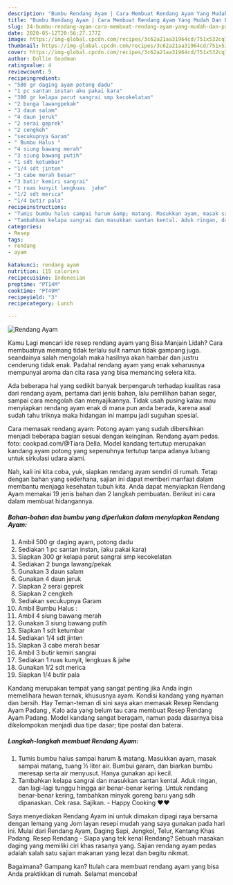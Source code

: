 ```yaml
---
description: "Bumbu Rendang Ayam | Cara Membuat Rendang Ayam Yang Mudah Dan Praktis"
title: "Bumbu Rendang Ayam | Cara Membuat Rendang Ayam Yang Mudah Dan Praktis"
slug: 24-bumbu-rendang-ayam-cara-membuat-rendang-ayam-yang-mudah-dan-praktis
date: 2020-05-12T20:56:27.177Z
image: https://img-global.cpcdn.com/recipes/3c62a21aa31964cd/751x532cq70/rendang-ayam-foto-resep-utama.jpg
thumbnail: https://img-global.cpcdn.com/recipes/3c62a21aa31964cd/751x532cq70/rendang-ayam-foto-resep-utama.jpg
cover: https://img-global.cpcdn.com/recipes/3c62a21aa31964cd/751x532cq70/rendang-ayam-foto-resep-utama.jpg
author: Dollie Goodman
ratingvalue: 4
reviewcount: 9
recipeingredient:
- "500 gr daging ayam potong dadu"
- "1 pc santan instan aku pakai kara"
- "300 gr kelapa parut sangrai smp kecokelatan"
- "2 bunga lawangpekak"
- "3 daun salam"
- "4 daun jeruk"
- "2 serai geprek"
- "2 cengkeh"
- "secukupnya Garam"
- " Bumbu Halus "
- "4 siung bawang merah"
- "3 siung bawang putih"
- "1 sdt ketumbar"
- "1/4 sdt jinten"
- "3 cabe merah besar"
- "3 butir kemiri sangrai"
- "1 ruas kunyit lengkuas  jahe"
- "1/2 sdt merica"
- "1/4 butir pala"
recipeinstructions:
- "Tumis bumbu halus sampai harum &amp; matang. Masukkan ayam, masak sampai matang, tuang ½ liter air. Bumbui garam, dan biarkan bumbu meresap serta air menyusut. Hanya gunakan api kecil."
- "Tambahkan kelapa sangrai dan masukkan santan kental. Aduk ringan, dan lagi-lagi tunggu hingga air benar-benar kering. Untuk rendang benar-benar kering, tambahkan minyak goreng baru yang sdh dipanaskan. Cek rasa. Sajikan. Happy Cooking ❤❤"
categories:
- Resep
tags:
- rendang
- ayam

katakunci: rendang ayam 
nutrition: 115 calories
recipecuisine: Indonesian
preptime: "PT14M"
cooktime: "PT49M"
recipeyield: "3"
recipecategory: Lunch

---
```



![Rendang Ayam](https://img-global.cpcdn.com/recipes/3c62a21aa31964cd/751x532cq70/rendang-ayam-foto-resep-utama.jpg)

Kamu Lagi mencari ide resep rendang ayam yang Bisa Manjain Lidah? Cara membuatnya memang tidak terlalu sulit namun tidak gampang juga. seandainya salah mengolah maka hasilnya akan hambar dan justru cenderung tidak enak. Padahal rendang ayam yang enak seharusnya mempunyai aroma dan cita rasa yang bisa memancing selera kita.

Ada beberapa hal yang sedikit banyak berpengaruh terhadap kualitas rasa dari rendang ayam, pertama dari jenis bahan, lalu pemilihan bahan segar, sampai cara mengolah dan menyajikannya. Tidak usah pusing kalau mau menyiapkan rendang ayam enak di mana pun anda berada, karena asal sudah tahu triknya maka hidangan ini mampu jadi suguhan spesial.

Cara memasak rendang ayam: Potong ayam yang sudah dibersihkan menjadi beberapa bagian sesuai dengan keinginan. Rendang ayam pedas. foto: cookpad.com/@Tiara Della. Model kandang tertutup merupakan kandang ayam potong yang sepenuhnya tertutup tanpa adanya lubang untuk sirkulasi udara alami.


Nah, kali ini kita coba, yuk, siapkan rendang ayam sendiri di rumah. Tetap dengan bahan yang sederhana, sajian ini dapat memberi manfaat dalam membantu menjaga kesehatan tubuh kita. Anda dapat menyiapkan Rendang Ayam memakai 19 jenis bahan dan 2 langkah pembuatan. Berikut ini cara dalam membuat hidangannya.

<!--inarticleads1-->

##### Bahan-bahan dan bumbu yang diperlukan dalam menyiapkan Rendang Ayam:

1. Ambil 500 gr daging ayam, potong dadu
1. Sediakan 1 pc santan instan, (aku pakai kara)
1. Siapkan 300 gr kelapa parut sangrai smp kecokelatan
1. Sediakan 2 bunga lawang/pekak
1. Gunakan 3 daun salam
1. Gunakan 4 daun jeruk
1. Siapkan 2 serai geprek
1. Siapkan 2 cengkeh
1. Sediakan secukupnya Garam
1. Ambil  Bumbu Halus :
1. Ambil 4 siung bawang merah
1. Gunakan 3 siung bawang putih
1. Siapkan 1 sdt ketumbar
1. Sediakan 1/4 sdt jinten
1. Siapkan 3 cabe merah besar
1. Ambil 3 butir kemiri sangrai
1. Sediakan 1 ruas kunyit, lengkuas &amp; jahe
1. Gunakan 1/2 sdt merica
1. Siapkan 1/4 butir pala


Kandang merupakan tempat yang sangat penting jika Anda ingin memelihara hewan ternak, khususnya ayam. Kondisi kandang yang nyaman dan bersih. Hay Teman-teman di sini saya akan memasak Resep Rendang Ayam Padang , Kalo ada yang belum tau cara membuat Resep Rendang Ayam Padang. Model kandang sangat beragam, namun pada dasarnya bisa dikelompokan menjadi dua tipe dasar; tipe postal dan baterai. 

<!--inarticleads2-->

##### Langkah-langkah membuat Rendang Ayam:

1. Tumis bumbu halus sampai harum &amp; matang. Masukkan ayam, masak sampai matang, tuang ½ liter air. Bumbui garam, dan biarkan bumbu meresap serta air menyusut. Hanya gunakan api kecil.
1. Tambahkan kelapa sangrai dan masukkan santan kental. Aduk ringan, dan lagi-lagi tunggu hingga air benar-benar kering. Untuk rendang benar-benar kering, tambahkan minyak goreng baru yang sdh dipanaskan. Cek rasa. Sajikan. - Happy Cooking ❤❤


Saya menyediakan Rendang Ayam ini untuk dimakan dipagi raya bersama dengan lemang yang Jom layan resepi mudah yang saya gunakan pada hari ini. Mulai dari Rendang Ayam, Daging Sapi, Jengkol, Telur, Kentang Khas Padang. Resep Rendang - Siapa yang tek kenal Rendang? Sebuah masakan daging yang memiliki ciri khas rasanya yang. Sajian rendang ayam pedas adalah salah satu sajian makanan yang lezat dan begitu nikmat. 

Bagaimana? Gampang kan? Itulah cara membuat rendang ayam yang bisa Anda praktikkan di rumah. Selamat mencoba!
